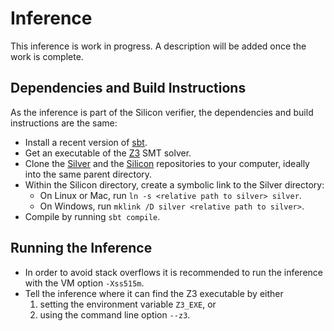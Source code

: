 # Inference

This inference is work in progress. A description will be added once the work is complete. 

## Dependencies and Build Instructions

As the inference is part of the Silicon verifier, the dependencies and build instructions are the same:

 * Install a recent version of [sbt](https://www.scala-sbt.org/).
 * Get an executable of the [Z3](https://github.com/Z3Prover/z3/releases) SMT solver.
 * Clone the [Silver](https://github.com/viperproject/silver) and the [Silicon](https://github.com/viperproject/silicon) repositories to your computer, ideally into the same parent directory.
 * Within the Silicon directory, create a symbolic link to the Silver directory:
    * On Linux or Mac, run `ln -s <relative path to silver> silver`.
    * On Windows, run `mklink /D silver <relative path to silver>`.
 * Compile by running `sbt compile`.

## Running the Inference

 * In order to avoid stack overflows it is recommended to run the inference with the VM option `-Xss515m`.
 * Tell the inference where it can find the Z3 executable by either
   1. setting the environment variable `Z3_EXE`, or
   2. using the command line option `--z3`.